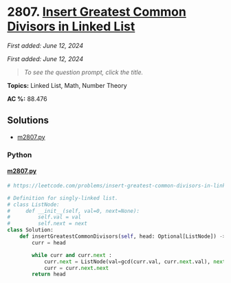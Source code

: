 # 2807. [Insert Greatest Common Divisors in Linked List](<https://leetcode.com/problems/insert-greatest-common-divisors-in-linked-list>)

*First added: June 12, 2024*

*First added: June 12, 2024*


> *To see the question prompt, click the title.*

**Topics:** Linked List, Math, Number Theory

**AC %:** 88.476


## Solutions

- [m2807.py](<../my-submissions/m2807.py>)
### Python
#### [m2807.py](<../my-submissions/m2807.py>)
```Python
# https://leetcode.com/problems/insert-greatest-common-divisors-in-linked-list/description/

# Definition for singly-linked list.
# class ListNode:
#     def __init__(self, val=0, next=None):
#         self.val = val
#         self.next = next
class Solution:
    def insertGreatestCommonDivisors(self, head: Optional[ListNode]) -> Optional[ListNode]:
        curr = head

        while curr and curr.next :
            curr.next = ListNode(val=gcd(curr.val, curr.next.val), next=curr.next)
            curr = curr.next.next
        return head
```


